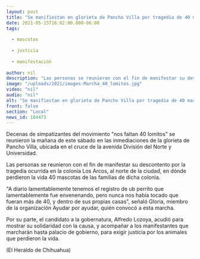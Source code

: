 ```yaml
---
layout: post
title: "Se manifiestan en glorieta de Pancho Villa por tragedia de 40 mascotas"
date: 2021-05-15T16:02:00.000-06:00
tags:
  
  - mascotas
  
  - justicia
  
  - manifestación
  
author: nil
description: "Las personas se reunieron con el fin de manifestar su descontento por la tragedia ocurrida en la colonia Los Arcos, al norte de la ciudad"
image: "/uploads/2021/images-Marcha_40_lomitos.jpg"
video: "nil"
audio: "nil"
alt: "Se manifiestan en glorieta de Pancho Villa por tragedia de 40 mascotas"
front: false
section: "Local"
news_id: 184473
---
```


Decenas de simpatizantes del movimiento "nos faltan 40 lomitos" se reunieron la mañana de este sábado en las inmediaciones de la glorieta de Pancho Villa, ubicada en el cruce de la avenida División del Norte y Universidad.

Las personas se reunieron con el fin de manifestar su descontento por la tragedia ocurrida en la colonia Los Arcos, al norte de la ciudad, en dónde perdieron la vida 40 mascotas de las familias de dicha colonia.

"A diario lamentablemente tenemos el registro de ub perrito que lamentablemente fue envenenando, pero nunca nos había tocado que fueran más de 40, y dentro de sus propias casas", señaló Gloria, miembro de la organización Ayudar por ayudar, quién convocó a esta marcha.

Por su parte, el candidato a la gobernatura, Alfredo Lozoya, acudió para mostrar su solidaridad con la causa, y acompañar a los manifestantes que marcharán hasta palacio de gobierno, para exigir justicia por los animales que perdieron la vida.

(El Heraldo de Chihuahua)